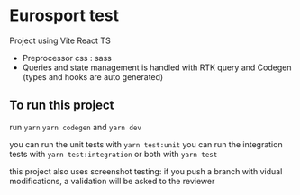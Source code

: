 # Eurosport test

Project using Vite React TS

- Preprocessor css : sass
- Queries and state management is handled with RTK query and Codegen (types and hooks are auto generated)

## To run this project

run
`yarn` `yarn codegen` and `yarn dev`

you can run the unit tests with `yarn test:unit`
you can run the integration tests with `yarn test:integration`
or both with `yarn test`

this project also uses screenshot testing: if you push a branch with vidual modifications,
a validation will be asked to the reviewer
